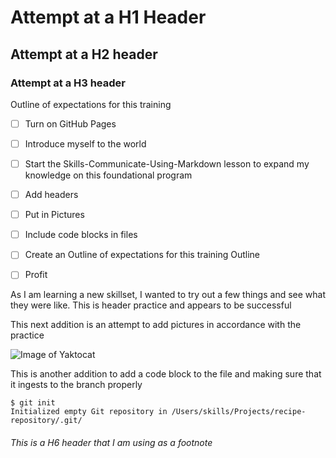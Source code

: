 # Attempt at a H1 Header

## Attempt at a H2 header

### Attempt at a H3 header

Outline of expectations for this training
- [ ] Turn on GitHub Pages
- [ ] Introduce myself to the world
- [ ] Start the Skills-Communicate-Using-Markdown lesson to expand my knowledge on this foundational program
- [ ] Add headers
- [ ] Put in Pictures
- [ ] Include code blocks in files
- [ ] Create an Outline of expectations for this training Outline
- [ ] Profit


As I am learning a new skillset, I wanted to try out a few things and see what they were like. This is header practice and appears to be successful

This next addition is an attempt to add pictures in accordance with the practice

![Image of Yaktocat](https://octodex.github.com/images/yaktocat.png)

This is another addition to add a code block to the file and making sure that it ingests to the branch properly

```
$ git init
Initialized empty Git repository in /Users/skills/Projects/recipe-repository/.git/
```

###### This is a H6 header that I am using as a footnote
